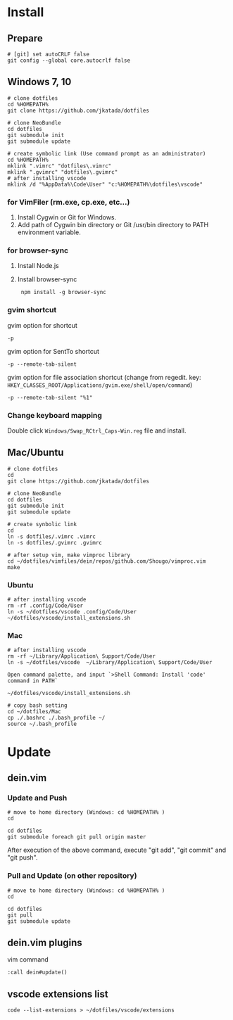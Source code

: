 Install
=======

Prepare
--------

	# [git] set autoCRLF false
	git config --global core.autocrlf false

Windows 7, 10
----------

	# clone dotfiles
	cd %HOMEPATH%
	git clone https://github.com/jkatada/dotfiles
	
	# clone NeoBundle
	cd dotfiles
	git submodule init
	git submodule update
	
	# create symbolic link (Use command prompt as an administrator)
	cd %HOMEPATH%
	mklink ".vimrc" "dotfiles\.vimrc"
	mklink ".gvimrc" "dotfiles\.gvimrc"
	# after installing vscode
	mklink /d "%AppData%\Code\User" "c:%HOMEPATH%\dotfiles\vscode"

### for VimFiler (rm.exe, cp.exe, etc...)
    
1. Install Cygwin or Git for Windows.
2. Add path of Cygwin bin directory or Git /usr/bin directory to PATH environment variable.

### for browser-sync
    
1. Install Node.js
2. Install browser-sync

		npm install -g browser-sync

### gvim shortcut

gvim option for shortcut

	-p

gvim option for SentTo shortcut

	-p --remote-tab-silent
 
gvim option for file association shortcut
(change from regedit. key: `HKEY_CLASSES_ROOT/Applications/gvim.exe/shell/open/command`)

	-p --remote-tab-silent "%1"

### Change keyboard mapping

Double click `Windows/Swap_RCtrl_Caps-Win.reg` file and install.


Mac/Ubuntu
---------

	# clone dotfiles
	cd
	git clone https://github.com/jkatada/dotfiles
	
	# clone NeoBundle
	cd dotfiles
	git submodule init
	git submodule update
	
	# create synbolic link
	cd
	ln -s dotfiles/.vimrc .vimrc
	ln -s dotfiles/.gvimrc .gvimrc

    # after setup vim, make vimproc library
    cd ~/dotfiles/vimfiles/dein/repos/github.com/Shougo/vimproc.vim
    make

### Ubuntu

    # after installing vscode
    rm -rf .config/Code/User
    ln -s ~/dotfiles/vscode .config/Code/User
    ~/dotfiles/vscode/install_extensions.sh

### Mac

    # after installing vscode
    rm -rf ~/Library/Application\ Support/Code/User
    ln -s ~/dotfiles/vscode  ~/Library/Application\ Support/Code/User

    Open command palette, and input `>Shell Command: Install 'code' command in PATH`

    ~/dotfiles/vscode/install_extensions.sh

    # copy bash setting
    cd ~/dotfiles/Mac
    cp ./.bashrc ./.bash_profile ~/
    source ~/.bash_profile

Update
=======

dein.vim
----------

### Update and Push

    # move to home directory (Windows: cd %HOMEPATH% )
    cd
    
    cd dotfiles
    git submodule foreach git pull origin master

After execution of the above command, execute "git add", "git commit" and "git push".

### Pull and Update (on other repository)

    # move to home directory (Windows: cd %HOMEPATH% )
    cd
    
    cd dotfiles
    git pull
    git submodule update


dein.vim plugins
-----------------

vim command

    :call dein#update()

vscode extensions list
----------------------

    code --list-extensions > ~/dotfiles/vscode/extensions

